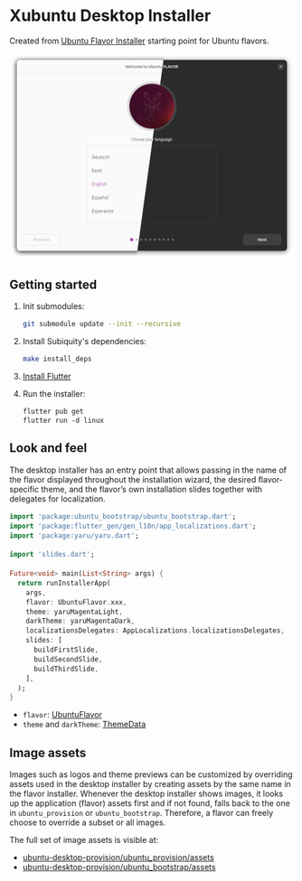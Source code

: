 # Xubuntu Desktop Installer

Created from [Ubuntu Flavor Installer](https://github.com/canonical/ubuntu-flavor-installer)
starting point for Ubuntu flavors.

![screenshot](.github/screenshot.png)

## Getting started

1. Init submodules:
    ```sh
    git submodule update --init --recursive
    ```

2. Install Subiquity's dependencies:
    ```sh
    make install_deps
    ```

3. [Install Flutter](https://docs.flutter.dev/get-started/install/linux)

4. Run the installer:
    ```
    flutter pub get
    flutter run -d linux
    ```

## Look and feel

The desktop installer has an entry point that allows passing in the name of the flavor displayed throughout the installation wizard, the desired flavor-specific theme, and the flavor’s own installation slides together with delegates for localization.

```dart
import 'package:ubuntu_bootstrap/ubuntu_bootstrap.dart';
import 'package:flutter_gen/gen_l10n/app_localizations.dart';
import 'package:yaru/yaru.dart';

import 'slides.dart';

Future<void> main(List<String> args) {
  return runInstallerApp(
    args,
    flavor: UbuntuFlavor.xxx,
    theme: yaruMagentaLight,
    darkTheme: yaruMagentaDark,
    localizationsDelegates: AppLocalizations.localizationsDelegates,
    slides: [
      buildFirstSlide,
      buildSecondSlide,
      buildThirdSlide,
    ],
  );
}
```

- `flavor`: [UbuntuFlavor](https://pub.dev/documentation/ubuntu_flavor/latest/ubuntu_flavor/UbuntuFlavor-class.html)
- `theme` and `darkTheme`: [ThemeData](https://api.flutter.dev/flutter/material/ThemeData-class.html)

## Image assets

Images such as logos and theme previews can be customized by overriding assets used in the desktop installer by creating assets by the same name in the flavor installer. Whenever the desktop installer shows images, it looks up the application (flavor) assets first and if not found, falls back to the one in `ubuntu_provision` or `ubuntu_bootstrap`. Therefore, a flavor can freely choose to override a subset or all images.

The full set of image assets is visible at:
- [ubuntu-desktop-provision/ubuntu_provision/assets](https://github.com/canonical/ubuntu-desktop-provision/tree/main/packages/ubuntu_provision/assets)
- [ubuntu-desktop-provision/ubuntu_bootstrap/assets](https://github.com/canonical/ubuntu-desktop-provision/tree/main/packages/ubuntu_bootstrap/assets)
